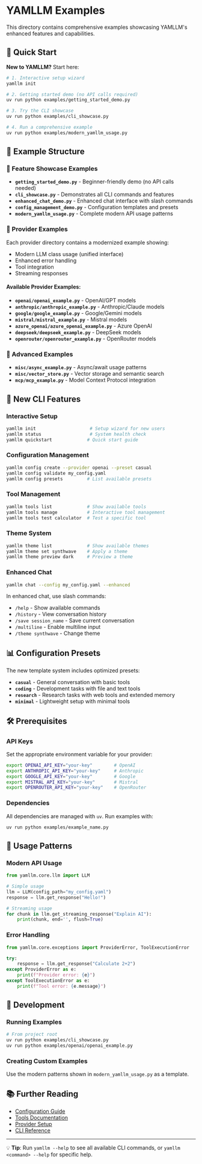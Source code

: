 # YAMLLM Examples

This directory contains comprehensive examples showcasing YAMLLM's enhanced features and capabilities.

## 🚀 Quick Start

**New to YAMLLM?** Start here:

```bash
# 1. Interactive setup wizard
yamllm init

# 2. Getting started demo (no API calls required)
uv run python examples/getting_started_demo.py

# 3. Try the CLI showcase
uv run python examples/cli_showcase.py

# 4. Run a comprehensive example
uv run python examples/modern_yamllm_usage.py
```

## 📁 Example Structure

### 🎯 Feature Showcase Examples
- **`getting_started_demo.py`** - Beginner-friendly demo (no API calls needed)
- **`cli_showcase.py`** - Demonstrates all CLI commands and features
- **`enhanced_chat_demo.py`** - Enhanced chat interface with slash commands
- **`config_management_demo.py`** - Configuration templates and presets
- **`modern_yamllm_usage.py`** - Complete modern API usage patterns

### 🏢 Provider Examples
Each provider directory contains a modernized example showing:
- Modern LLM class usage (unified interface)
- Enhanced error handling
- Tool integration
- Streaming responses

#### Available Provider Examples:
- **`openai/openai_example.py`** - OpenAI/GPT models
- **`anthropic/anthropic_example.py`** - Anthropic/Claude models  
- **`google/google_example.py`** - Google/Gemini models
- **`mistral/mistral_example.py`** - Mistral models
- **`azure_openai/azure_openai_example.py`** - Azure OpenAI
- **`deepseek/deepseek_example.py`** - DeepSeek models
- **`openrouter/openrouter_example.py`** - OpenRouter models

### 🔧 Advanced Examples
- **`misc/async_example.py`** - Async/await usage patterns
- **`misc/vector_store.py`** - Vector storage and semantic search
- **`mcp/mcp_example.py`** - Model Context Protocol integration

## 🎨 New CLI Features

### Interactive Setup
```bash
yamllm init                    # Setup wizard for new users
yamllm status                  # System health check
yamllm quickstart             # Quick start guide
```

### Configuration Management
```bash
yamllm config create --provider openai --preset casual
yamllm config validate my_config.yaml
yamllm config presets         # List available presets
```

### Tool Management
```bash
yamllm tools list             # Show available tools
yamllm tools manage           # Interactive tool management
yamllm tools test calculator  # Test a specific tool
```

### Theme System
```bash
yamllm theme list             # Show available themes
yamllm theme set synthwave    # Apply a theme
yamllm theme preview dark     # Preview a theme
```

### Enhanced Chat
```bash
yamllm chat --config my_config.yaml --enhanced
```

In enhanced chat, use slash commands:
- `/help` - Show available commands
- `/history` - View conversation history
- `/save session_name` - Save current conversation
- `/multiline` - Enable multiline input
- `/theme synthwave` - Change theme

## 📊 Configuration Presets

The new template system includes optimized presets:

- **`casual`** - General conversation with basic tools
- **`coding`** - Development tasks with file and text tools  
- **`research`** - Research tasks with web tools and extended memory
- **`minimal`** - Lightweight setup with minimal tools

## 🛠️ Prerequisites

### API Keys
Set the appropriate environment variable for your provider:

```bash
export OPENAI_API_KEY="your-key"        # OpenAI
export ANTHROPIC_API_KEY="your-key"     # Anthropic  
export GOOGLE_API_KEY="your-key"        # Google
export MISTRAL_API_KEY="your-key"       # Mistral
export OPENROUTER_API_KEY="your-key"    # OpenRouter
```

### Dependencies
All dependencies are managed with `uv`. Run examples with:

```bash
uv run python examples/example_name.py
```

## 🎯 Usage Patterns

### Modern API Usage
```python
from yamllm.core.llm import LLM

# Simple usage
llm = LLM(config_path="my_config.yaml")
response = llm.get_response("Hello!")

# Streaming usage  
for chunk in llm.get_streaming_response("Explain AI"):
    print(chunk, end='', flush=True)
```

### Error Handling
```python
from yamllm.core.exceptions import ProviderError, ToolExecutionError

try:
    response = llm.get_response("Calculate 2+2")
except ProviderError as e:
    print(f"Provider error: {e}")
except ToolExecutionError as e:
    print(f"Tool error: {e.message}")
```

## 🔧 Development

### Running Examples
```bash
# From project root
uv run python examples/cli_showcase.py
uv run python examples/openai/openai_example.py
```

### Creating Custom Examples
Use the modern patterns shown in `modern_yamllm_usage.py` as a template.

## 📚 Further Reading

- [Configuration Guide](../docs/configuration.md)
- [Tools Documentation](../docs/tools.md)
- [Provider Setup](../docs/providers.md)
- [CLI Reference](../CLAUDE.md#common-development-commands)

---

💡 **Tip**: Run `yamllm --help` to see all available CLI commands, or `yamllm <command> --help` for specific help.